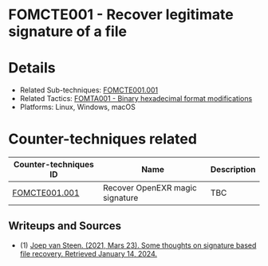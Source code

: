 # FOMCTE001 - Recover legitimate signature of a file

# Details

- Related Sub-techniques: [FOMCTE001.001](https://github.com/blue101010/FOM/blob/main/countertechniques/FOMCTE001.001.md)
- Related Tactics: [FOMTA001 - Binary hexadecimal format modifications ](https://github.com/blue101010/FOM/blob/main/tactics/FOMTA001.md)
- Platforms: Linux, Windows, macOS

# Counter-techniques related

| Counter-techniques ID                                                     | Name       | Description |
| ------------------------------------------------------------ | ---------- | ----------- |
| [FOMCTE001.001](https://github.com/blue101010/FOM/blob/main/countertechniques/FOMCTE001.001.md) | Recover OpenEXR magic signature | TBC         |


## Writeups and Sources

- (1) [Joep van Steen. (2021, Mars 23). Some thoughts on signature based file recovery. Retrieved January 14, 2024.](https://www.disktuna.com/some-thoughts-on-signature-based-file-recovery/)
